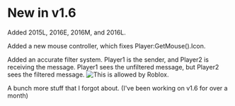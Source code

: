 # New in v1.6

Added 2015L, 2016E, 2016M, and 2016L.

Added a new mouse controller, which fixes Player:GetMouse().Icon.

Added an accurate filter system. Player1 is the sender, and Player2 is receiving the message. Player1 sees the unfiltered message, but Player2 sees the filtered message. ![This is allowed by Roblox.](https://developer.roblox.com/en-us/articles/Text-and-Chat-Filtering#exception)

A bunch more stuff that I forgot about. (I've been working on v1.6 for over a month)
